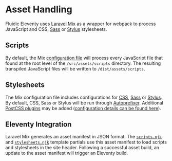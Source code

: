 # Asset Handling

Fluidic Eleventy uses [Laravel Mix](https://laravel-mix.com) as a wrapper for webpack to process JavaScript and CSS, [Sass](http://sass-lang.com) or [Stylus](http://stylus-lang.com) stylesheets.

## Scripts

By default, the Mix [configuration file](../../webpack.mix.js) will process every JavaScript file that found at the root level of the `/src/assets/scripts` directory. The resulting transpiled  JavaScript files will be written to `/dist/assets/scripts`.

## Stylesheets

The Mix configuration file includes configurations for [CSS](../../webpack.mix.js#L30), [Sass](../../webpack.mix.js#L33) or [Stylus](../../webpack.mix.js#L36). By default, CSS, Sass or Stylus will be run through [Autoprefixer](https://github.com/postcss/autoprefixer). Additional [PostCSS plugins](https://github.com/postcss/postcss/blob/master/docs/plugins.md) may be added ([configuration details can be found here](https://laravel-mix.com/docs/5.0/css-preprocessors#postcss-plugins)).

## Eleventy Integration

Laravel Mix generates an asset manifest in JSON format. The [`scripts.njk`](../_includes/partials/scripts.njk) and [`stylesheets.njk`](../_includes/partials/stylesheets.njk) template partials use this asset manifest to load scripts and stylesheets in the site header. Following a successful asset build, an update to the asset manifest will trigger an Eleventy build.

